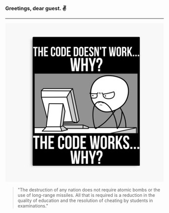 ### Greetings, dear guest. :v:
____

<p align="center"><img src="why.jpg"></p>



> "The destruction of any nation does not require atomic bombs or the use of long-range missiles. All that is required is a reduction in the quality of education and the resolution of cheating by students in examinations."
